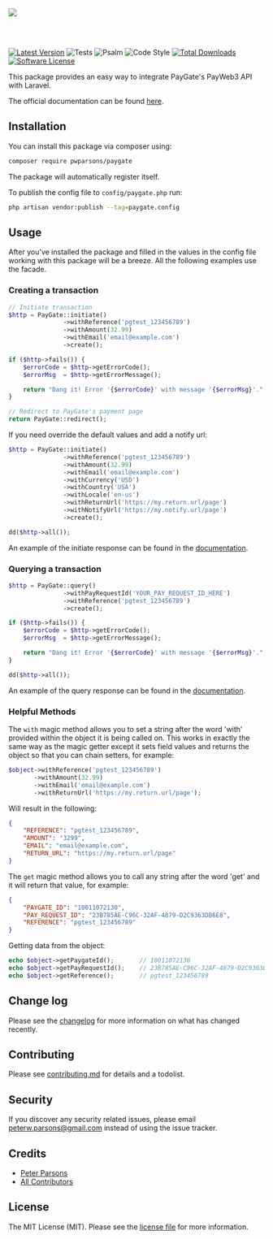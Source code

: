 <img src="https://repository-images.githubusercontent.com/203629326/f8600080-add2-11ea-97ef-931225035883">

<br><br>

[![Latest Version](https://img.shields.io/github/release/pwparsons/paygate.svg)](https://github.com/pwparsons/paygate/releases)
![Tests](https://github.com/PWParsons/paygate/workflows/Tests/badge.svg)
![Psalm](https://github.com/PWParsons/paygate/workflows/Psalm/badge.svg)
![Code Style](https://github.com/PWParsons/paygate/workflows/Code%20Style/badge.svg)
[![Total Downloads](https://img.shields.io/packagist/dt/pwparsons/paygate.svg)](https://packagist.org/pwparsons/paygate)
[![Software License](https://img.shields.io/badge/license-MIT-brightgreen.svg)](LICENSE.md)

This package provides an easy way to integrate PayGate's PayWeb3 API with Laravel.

The official documentation can be found [here](http://docs.paygate.co.za/#payweb-3).

## Installation

You can install this package via composer using:

```bash
composer require pwparsons/paygate
```

The package will automatically register itself.

To publish the config file to `config/paygate.php` run:

```bash
php artisan vendor:publish --tag=paygate.config
```

## Usage

After you've installed the package and filled in the values in the config file working with this package will be a breeze. All the following examples use the facade.

### Creating a transaction

```php
// Initiate transaction
$http = PayGate::initiate()
               ->withReference('pgtest_123456789')
               ->withAmount(32.99)
               ->withEmail('email@example.com')
               ->create();

if ($http->fails()) {
    $errorCode = $http->getErrorCode();
    $errorMsg  = $http->getErrorMessage();

    return "Dang it! Error '{$errorCode}' with message '{$errorMsg}'.";
}

// Redirect to PayGate's payment page
return PayGate::redirect();
```

If you need override the default values and add a notify url:

```php
$http = PayGate::initiate()
               ->withReference('pgtest_123456789')
               ->withAmount(32.99)
               ->withEmail('email@example.com')
               ->withCurrency('USD')
               ->withCountry('USA')
               ->withLocale('en-us')
               ->withReturnUrl('https://my.return.url/page')
               ->withNotifyUrl('https://my.notify.url/page')
               ->create();

dd($http->all());
```

An example of the initiate response can be found in the [documentation](http://docs.paygate.co.za/#response).

### Querying a transaction

```php
$http = PayGate::query()
               ->withPayRequestId('YOUR_PAY_REQUEST_ID_HERE')
               ->withReference('pgtest_123456789')
               ->create();

if ($http->fails()) {
    $errorCode = $http->getErrorCode();
    $errorMsg  = $http->getErrorMessage();

    return "Dang it! Error '{$errorCode}' with message '{$errorMsg}'.";
}

dd($http->all());
```

An example of the query response can be found in the [documentation](http://docs.paygate.co.za/#response-2).

### Helpful Methods

The `with` magic method allows you to set a string after the word 'with' provided within the object it is being called on. This works in exactly the same way as the magic getter except it sets field values and returns the object so that you can chain setters, for example:

```php
$object->withReference('pgtest_123456789')
       ->withAmount(32.99)
       ->withEmail('email@example.com')
       ->withReturnUrl('https://my.return.url/page');
```

Will result in the following:

```json
{
    "REFERENCE": "pgtest_123456789",
    "AMOUNT": "3299",
    "EMAIL": "email@example.com",
    "RETURN_URL": "https://my.return.url/page"
}
```

The `get` magic method allows you to call any string after the word 'get' and it will return that value, for example:

```json
{
    "PAYGATE_ID": "10011072130",
    "PAY_REQUEST_ID": "23B785AE-C96C-32AF-4879-D2C9363DB6E8",
    "REFERENCE": "pgtest_123456789"
}
```

Getting data from the object:

```php
echo $object->getPaygateId();       // 10011072130
echo $object->getPayRequestId();    // 23B785AE-C96C-32AF-4879-D2C9363DB6E8
echo $object->getReference();       // pgtest_123456789
```

## Change log

Please see the [changelog](CHANGELOG.md) for more information on what has changed recently.

## Contributing

Please see [contributing.md](CONTRIBUTING.md) for details and a todolist.

## Security

If you discover any security related issues, please email [peterw.parsons@gmail.com](mailto:peterw.parsons@gmail.com) instead of using the issue tracker.

## Credits

- [Peter Parsons](https://github.com/pwparsons)
- [All Contributors](../../contributors)

## License

The MIT License (MIT). Please see the [license file](LICENSE.md) for more information. 
